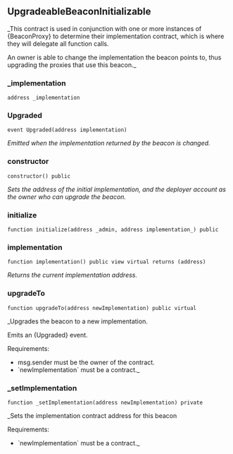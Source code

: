 

## UpgradeableBeaconInitializable

_This contract is used in conjunction with one or more instances of {BeaconProxy} to determine their
implementation contract, which is where they will delegate all function calls.

An owner is able to change the implementation the beacon points to, thus upgrading the proxies that use this beacon._

### _implementation

```solidity
address _implementation
```

### Upgraded

```solidity
event Upgraded(address implementation)
```

_Emitted when the implementation returned by the beacon is changed._

### constructor

```solidity
constructor() public
```

_Sets the address of the initial implementation, and the deployer account as the owner who can upgrade the
beacon._

### initialize

```solidity
function initialize(address _admin, address implementation_) public
```

### implementation

```solidity
function implementation() public view virtual returns (address)
```

_Returns the current implementation address._

### upgradeTo

```solidity
function upgradeTo(address newImplementation) public virtual
```

_Upgrades the beacon to a new implementation.

Emits an {Upgraded} event.

Requirements:

- msg.sender must be the owner of the contract.
- &#x60;newImplementation&#x60; must be a contract._

### _setImplementation

```solidity
function _setImplementation(address newImplementation) private
```

_Sets the implementation contract address for this beacon

Requirements:

- &#x60;newImplementation&#x60; must be a contract._

